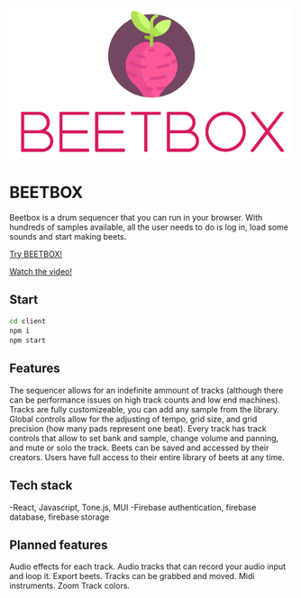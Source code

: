 ![LOGO](https://github.com/JackBlakeston/BEETBOX/blob/main/client/src/assets/images/BEETBOX_LOGO.png)

# BEETBOX
Beetbox is a drum sequencer that you can run in your browser. 
With hundreds of samples available, all the user needs to do is log in, load some sounds and start making beets.

[Try BEETBOX!](https://beetbox.netlify.app/)

[Watch the video!](https://www.youtube.com/watch?v=e780VrMg_1k&ab_channel=JackBlakeston)

## Start

```bash
cd client
npm i
npm start
````

## Features

The sequencer allows for an indefinite ammount of tracks (although there can be performance issues on high track counts and low end machines).
Tracks are fully customizeable, you can add any sample from the library.
Global controls allow for the adjusting of tempo, grid size, and grid precision (how many pads represent one beat).
Every track has track controls that allow to set bank and sample, change volume and panning, and mute or solo the track.
Beets can be saved and accessed by their creators. Users have full access to their entire library of beets at any time.

## Tech stack

-React, Javascript, Tone.js, MUI
-Firebase authentication, firebase database, firebase storage

## Planned features

Audio effects for each track.
Audio tracks that can record your audio input and loop it.
Export beets.
Tracks can be grabbed and moved. 
Midi instruments.
Zoom
Track colors.
